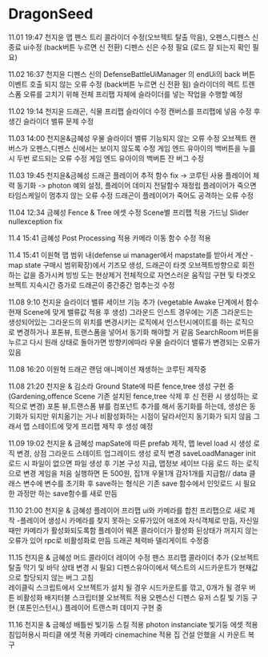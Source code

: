 # DragonSeed
11.01 19:47 천지윤
맵 팬스 트리 콜라이더 수정(오브젝트 탈출 막음), 오펜스,디펜스 신 종료 ui수정 (back버튼 누르면 신 전환)
디펜스 신은 수정 필요 (로드 잘 되는지 확인 필요)

11.02 16:37 천지윤 
디펜스 신의 DefenseBattleUiManager 의 endUi의 back 버튼 이벤트 호출 되지 않는 오류 수정 (back버튼 누르면 신 전환 됨)
슬라이더의 렉트 트렌스폼 오류를 고치기 위해 전체 프리팹 자체에 슬라이더를 넣는 작업을 수행할 예정 

11.02 19:14 천지윤
드래곤, 식물 프리팹 슬라이더 수정 캔버스를 프리팹에 넣음 수정 후 생긴 슬라이더 밸류 문제 수정 

11.03 14:00 천지윤&금혜성
우물 슬라이더 밸류 기능되지 않는 오류 수정 
오브젝트 캔버스가 오펜스,디펜스 신에서는 보이지 않도록 수정 
게임 엔드 유아이의 백버튼을 누를 시 두번 로드되는 오류 수정 
게임 엔드 유아이의 백버튼 잔 버그 수정

11.03 19:45 천지윤&금혜성
드래곤 플레이어 추적 함수 fix -> 코루틴 사용
플레이어 체력 동기화 -> photon 예외 설정, 플레이어 데미지 전달함수 재정립
플레이어가 죽으면 타임스케일이 멈추지 않는 오류 수정 
드래곤이 플레이어가 죽어도 공격하는 오류 수정 

11.04 12:34 금혜성
Fence & Tree 에셋 수정 
Scene별 프리팹 적용 
가드닝 Slider nullexception fix

11.4 15:41 금혜성
Post Processing 적용
카메라 이동 함수 수정 적용

11.4 15:41 이원혁
맵 범위 내(defense ui manager에서 mapstate를 받아서 계산 - map state 구매시 범위확장)에서 기즈모 생성, 드래곤이 타겟 오브젝트방향으로 회전하는 값을 증가시켜 빙빙 도는 현상제거 전체적으로 자연스러운 움직임 구현 및 타겟오브젝트 지속시간 증가로 드래곤이 중간중간 멈추는것 수정

11.08 9:10 천지윤
슬라이더 밸류 세이브 기능 추가 (vegetable Awake 단계에서 함수 현재 Scene에 맞게 밸류값 적용 후 생성)
그라운드 인스트 경우에는 기존 그라운드는 생성되어있는 그라운드의 위치를 변경시키는 로직에서 
인스턴시에이트를 하는 로직으로 변경하거나 포톤뷰, 트랜스폼을 넣어서 동기화 해야할 거 같음
SearchRoom 버튼을 누르고 다시 원래 상태로 돌아가면 방향키에따라 우물 슬라이더 밸류가 변경되는 오류가 있음 

11.08 16:20 이원혁
드래곤 랜덤 애니메이션 재생하는 코루틴 제작중

11.08 21:20 천지윤 & 김소라 
Ground State에 따른 fence,tree 생성 구현 중 (Gardening,offence Scene 기존 설치된 fence,tree 삭제 후 신 전환 시 생성하는 로직으로 변경)
포톤 뷰,트랜스폼 뷰를 컴포넌트 추가를 해서 동기화를 하는데, 생성은 동기화가 되지만 위치옮기는 거나 비활성화하는 시점이 달라서인지 동기화가 되지 않음
그래서 맵 스테이트에 맞게 프리팹 제작 후 생성 예정

11.09 19:02 천지윤 & 금혜성
mapSate에 따른 prefab 제작, 맵 level load 시 생성 로직 변경, 상점 그라운드 스테이트 업그레이드 생성 로직 변경
saveLoadManager init로드 시 파일이 없으면 파일 생성 후 기본 구성 지급, 맵정보 세이브 다음 로드 하는 로직으로 변경 
게임을 처음 실행하면 돈 500원, 집1개 우물1개 감자1개를 지급함// data 클래스 변수에 변수를 초기화 후 save하는 형식은 기존 save 함수에서 인잇로드 시 필요한 과정만 하는
save함수를 새로 만듬

11.10 21:00 천지윤 & 금혜성 
플레이어 프리팹 ui와 카메라를 합친 프리팹으로 새로 제작 -플레이어 생성시 카메라를 찾지 못하는 오류가있어 애초에 자식객체로 만듬, 자신일때만 카메라가 활성화되도록함
플레이어 웨폰 콜라이더가 활성화 된상태가 꺼지지 않는 오류가 있어 rpc로 비활성화로 만듬
드래곤 체력바 델리게이트 수정중

11.15 천지윤 & 금혜성 
머드 콜라이더 레이어 수정
팬스 프리팹 콜라이더 추가 (오브젝트 탈출 막기 및 바닥 상태 변경 시 필요) 
디펜스유아이에서 텍스트의 시드카운트가 현재값으로 할당되지 않는 버그 고침  
레이클릭 스크립트에서 오브젝트가 설치 될 경우 시드카운트를 깎고, 0개가 될 경우 버튼 비활성화
배지터블 스크립터블 오브젝트 적용
오펜스신 디펜스 유저 스킬 빛 기둥 구현 (포톤인스턴시,)
플레이어 트랜스퍼 데미지 구현 중 


11.16 천지윤 & 금혜성
배틀씬 빛기둥 스킬 적용 photon instanciate
빛기둥 에셋 적용
침입허용시 파티클 에셋 적용
카메라 cinemachine 적용
집 건설 안했을 시 카운트 복구